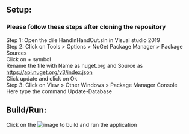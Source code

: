 ## Setup:

### Please follow these steps after cloning the repository

Step 1: Open the dile HandInHandOut.sln in Visual studio 2019 <br>
Step 2: Click on Tools > Options > NuGet Package Manager > Package Sources <br>
Click on + symbol <br>
Rename the file with Name as nuget.org and Source as https://api.nuget.org/v3/index.json <br>
Click update and click on Ok <br>
Step 3: Click on View > Other Windows > Package Manager Console <br>
Here type the command Update-Database <br>

## Build/Run:

Click on the ![image](https://user-images.githubusercontent.com/77645775/156847601-78543837-a61e-4731-9d8d-2e98e5b10ff1.png) to build and run the application
